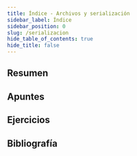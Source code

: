 ```yaml
---
title: Índice - Archivos y serialización
sidebar_label: Índice
sidebar_position: 0
slug: /serializacion
hide_table_of_contents: true
hide_title: false
---
```


## Resumen

## Apuntes

## Ejercicios

## Bibliografía

